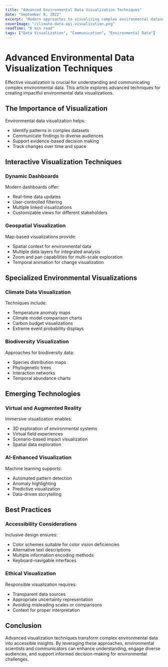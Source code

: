 ```yaml
---
title: "Advanced Environmental Data Visualization Techniques"
date: "September 8, 2022"
excerpt: "Modern approaches to visualizing complex environmental datasets for better understanding and communication"
coverImage: "/climate-data-api-visualization.png"
readTime: "6 min read"
tags: ["Data Visualization", "Communication", "Environmental Data"]
---
```


# Advanced Environmental Data Visualization Techniques

Effective visualization is crucial for understanding and communicating complex environmental data. This article explores advanced techniques for creating impactful environmental data visualizations.

## The Importance of Visualization

Environmental data visualization helps:
- Identify patterns in complex datasets
- Communicate findings to diverse audiences
- Support evidence-based decision making
- Track changes over time and space

## Interactive Visualization Techniques

### Dynamic Dashboards

Modern dashboards offer:
- Real-time data updates
- User-controlled filtering
- Multiple linked visualizations
- Customizable views for different stakeholders

### Geospatial Visualization

Map-based visualizations provide:
- Spatial context for environmental data
- Multiple data layers for integrated analysis
- Zoom and pan capabilities for multi-scale exploration
- Temporal animation for change visualization

## Specialized Environmental Visualizations

### Climate Data Visualization

Techniques include:
- Temperature anomaly maps
- Climate model comparison charts
- Carbon budget visualizations
- Extreme event probability displays

### Biodiversity Visualization

Approaches for biodiversity data:
- Species distribution maps
- Phylogenetic trees
- Interaction networks
- Temporal abundance charts

## Emerging Technologies

### Virtual and Augmented Reality

Immersive visualization enables:
- 3D exploration of environmental systems
- Virtual field experiences
- Scenario-based impact visualization
- Spatial data exploration

### AI-Enhanced Visualization

Machine learning supports:
- Automated pattern detection
- Anomaly highlighting
- Predictive visualization
- Data-driven storytelling

## Best Practices

### Accessibility Considerations

Inclusive design ensures:
- Color schemes suitable for color vision deficiencies
- Alternative text descriptions
- Multiple information encoding methods
- Keyboard-navigable interfaces

### Ethical Visualization

Responsible visualization requires:
- Transparent data sources
- Appropriate uncertainty representation
- Avoiding misleading scales or comparisons
- Context for proper interpretation

## Conclusion

Advanced visualization techniques transform complex environmental data into accessible insights. By leveraging these approaches, environmental scientists and communicators can enhance understanding, engage diverse audiences, and support informed decision-making for environmental challenges.
